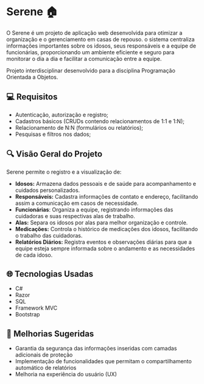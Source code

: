 # Serene 🏠
O Serene é um projeto de aplicação web desenvolvida para otimizar a organização e o gerenciamento em casas de repouso. o sistema centraliza informações importantes sobre os idosos, seus responsáveis e a equipe de funcionárias, proporcionando um ambiente eficiente e seguro para monitorar o dia a dia e facilitar a comunicação entre a equipe.

Projeto interdisciplinar desenvolvido para a disciplina Programação Orientada a Objetos.

## 💻 Requisitos
- Autenticação, autorização e registro;
- Cadastros básicos (CRUDs contendo relacionamentos de 1:1 e 1:N);
- Relacionamento de N:N (formulários ou relatórios);
- Pesquisas e filtros nos dados;

## 🔍 Visão Geral do Projeto
Serene permite o registro e a visualização de:
- <b>Idosos:</b> Armazena dados pessoais e de saúde para acompanhamento e cuidados personalizados.
- <b>Responsáveis:</b> Cadastra informações de contato e endereço, facilitando assim a comunicação em casos de necessidade.
- <b>Funcionárias</b>: Organiza a equipe, registrando informações das cuidadoras e suas respectivas alas de trabalho.
- <b>Alas:</b> Separa os idosos por alas para melhor organização e controle.
- <b>Medicações:</b> Controla o histórico de medicações dos idosos, facilitando o trabalho das cuidadoras.
- <b>Relatórios Diários:</b> Registra eventos e observações diárias para que a equipe esteja sempre informada sobre o andamento e as necessidades de cada idoso.

## 🌐 Tecnologias Usadas
- C#
- Razor
- SQL
- Framework MVC
- Bootstrap

## 📝 Melhorias Sugeridas
- Garantia da segurança das informações inseridas com camadas adicionais de proteção
- Implementação de funcionalidades que permitam o compartilhamento automático de relatórios
- Melhoria na experiência do usuário (UX)
